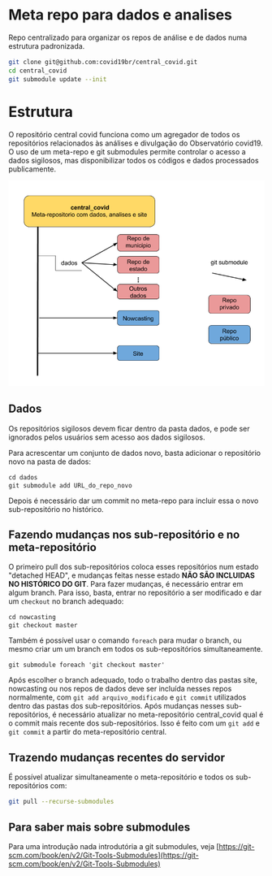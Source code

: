# Meta repo para dados e analises

Repo centralizado para organizar os repos de análise e de dados numa estrutura padronizada.

```bash
git clone git@github.com:covid19br/central_covid.git
cd central_covid
git submodule update --init
```


# Estrutura

O repositório central covid funciona como um agregador de todos os repositórios relacionados às análises e divulgação do Observatório covid19. O uso de um meta-repo e git submodules permite controlar o acesso a dados sigilosos, mas disponibilizar todos os códigos e dados processados publicamente.

![Estrutura do repo central_covid](central_covid.png)

## Dados

Os repositórios sigilosos devem ficar dentro da pasta dados, e pode ser ignorados pelos usuários sem acesso aos dados sigilosos. 

Para acrescentar um conjunto de dados novo, basta adicionar o repositório novo na pasta de dados:

```
cd dados
git submodule add URL_do_repo_novo
```

Depois é necessário dar um commit no meta-repo para incluir essa o novo sub-repositório no histórico.


## Fazendo mudanças nos sub-repositório e no meta-repositório

O primeiro pull dos sub-repositórios coloca esses repositórios num estado "detached HEAD", e mudanças feitas nesse estado **NÃO SÃO INCLUIDAS NO HISTÓRICO DO GIT**. Para fazer mudanças, é necessário entrar em algum branch. Para isso, basta, entrar no repositório a ser modificado e dar um ```checkout``` no branch adequado:

```
cd nowcasting
git checkout master
```

Também é possível usar o comando ```foreach``` para mudar o branch, ou mesmo criar um um branch em todos os sub-repositórios simultaneamente.

```
git submodule foreach 'git checkout master'
```


Após escolher o branch adequado, todo o trabalho dentro das pastas site, nowcasting ou nos repos de dados deve ser incluída nesses repos normalmente, com ```git add arquivo_modificado``` e ```git commit``` utilizados dentro das pastas dos sub-repositórios. 
Após mudanças nesses sub-repositórios, é necessário atualizar no meta-repositório central_covid qual é o commit mais recente dos sub-repositórios. Isso é feito com um ```git add``` e ```git commit``` a partir do meta-repositório central.

## Trazendo mudanças recentes do servidor

É possível atualizar simultaneamente o meta-repositório e todos os sub-repositórios com:

```bash
git pull --recurse-submodules
```

## Para saber mais sobre submodules

Para uma introdução nada introdutória a git submodules, veja [https://git-scm.com/book/en/v2/Git-Tools-Submodules](https://git-scm.com/book/en/v2/Git-Tools-Submodules)